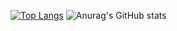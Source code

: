 [![Top Langs](https://github-readme-stats.vercel.app/api/top-langs/?username=hsoomin)](https://github.com/anuraghazra/github-readme-stats)
![Anurag's GitHub stats](https://github-readme-stats.vercel.app/api?username=anuraghazra&show_icons=true&theme=radical)
